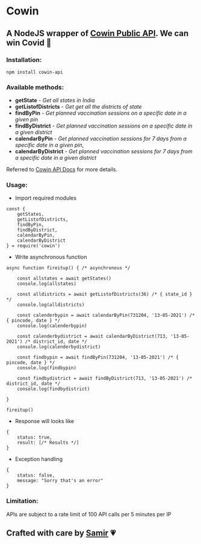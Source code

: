 # Cowin

## A NodeJS wrapper of [Cowin Public API](https://apisetu.gov.in/public/marketplace/api/cowin/cowin-public-v2#/). We can win Covid 🤝

### Installation:

```
npm install cowin-api
```

### Available methods:

- **getState** - _Get all states in India_
- **getListofDistricts** - _Get get all the districts of state_
- **findByPin** - _Get planned vaccination sessions on a specific date in a given pin_
- **findByDistrict** - _Get planned vaccination sessions on a specific date in a given district_
- **calendarByPin** - _Get planned vaccination sessions for 7 days from a specific date in a given pin_,
- **calendarByDistrict** - _Get planned vaccination sessions for 7 days from a specific date in a given district_

Referred to [Cowin API Docs](https://apisetu.gov.in/public/marketplace/api/cowin/cowin-public-v2#/) for more details.

### Usage:

- Import required modules

```
const {
    getStates,
    getListofDistricts,
    findByPin,
    findByDistrict,
    calendarByPin,
    calendarByDistrict
} = require('cowin')
```

- Write asynchronous function

```
async function fireitup() { /* asynchronous */

    const allstates = await getStates()
    console.log(allstates)

    const alldistricts = await getListofDistricts(36) /* { state_id } */
    console.log(alldistricts)

    const calenderbypin = await calendarByPin(731204, '13-05-2021') /* { pincode, date } */
    console.log(calenderbypin)

    const calenderbydistrict = await calendarByDistrict(713, '13-05-2021') /* district_id, date */
    console.log(calenderbydistrict)

    const findbypin = await findByPin(731204, '13-05-2021') /* { pincode, date } */
    console.log(findbypin)

    const findbydistrict = await findByDistrict(713, '13-05-2021') /* district_id, date */
    console.log(findbydistrict)

}

fireitup()
```

- Response will looks like

```
{
    status: true,
    result: [/* Results */]
}
```

- Exception handling

```
{
    status: false,
    message: "Sorry that's an error"
}
```

### Limitation:

APIs are subject to a rate limit of 100 API calls per 5 minutes per IP

## Crafted with care by [Samir](https://github.com/SamirJanaOfficial) 💗
